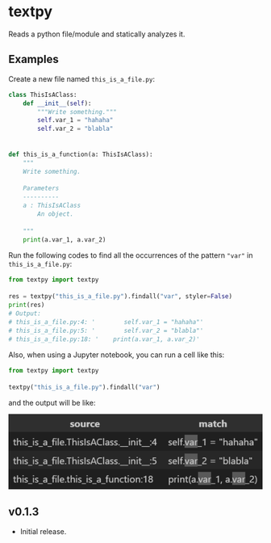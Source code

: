 # textpy
Reads a python file/module and statically analyzes it.

## Examples
Create a new file named `this_is_a_file.py`:

```py
class ThisIsAClass:
    def __init__(self):
        """Write something."""
        self.var_1 = "hahaha"
        self.var_2 = "blabla"


def this_is_a_function(a: ThisIsAClass):
    """
    Write something.

    Parameters
    ----------
    a : ThisIsAClass
        An object.

    """
    print(a.var_1, a.var_2)
```

Run the following codes to find all the occurrences of the pattern `"var"` in `this_is_a_file.py`:

```py
from textpy import textpy

res = textpy("this_is_a_file.py").findall("var", styler=False)
print(res)
# Output:
# this_is_a_file.py:4: '        self.var_1 = "hahaha"'
# this_is_a_file.py:5: '        self.var_2 = "blabla"'
# this_is_a_file.py:18: '    print(a.var_1, a.var_2)'
```

Also, when using a Jupyter notebook, you can run a cell like this:

```py
from textpy import textpy

textpy("this_is_a_file.py").findall("var")
```
and the output will be like:

![Alt text](picture/example_1.png)

## v0.1.3
* Initial release.
